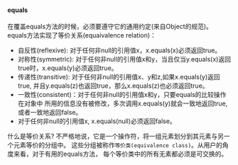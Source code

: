 #### equals
在覆盖equals方法的时候，必须要遵守它的通用约定(来自Object的规范)。
equals方法实现了等价关系(equaivalence relation)：
* 自反性(reflexive): 对于任何非null的引用值x，x.equals(x)必须返回true。
* 对称性(symmetric): 对于任何非null的引用值x和y，当且仅当y.equals(x)返回
  true时，x.equals(y)必须返回true。
* 传递性(transitive): 对于任何非null的引用值x、y和z,如果x.equals(y)返回true,
  并且y.equals(z)也返回true，那么x.equals(z)也必须返回true。
* 一致性(consistent)：对于任何非null的引用值x和y，只要equals的比较操作在对象中
  所用的信息没有被修改，多次调用x.equals(y)就会一致地返回true,或者一致地返回false。
* 对于任何非null的引用值x, x.equals(null)必须返回false。

什么是等价关系?
不严格地说，它是一个操作符，将一组元素划分到其元素与另一个元素等价的分组中。
这些分组被称作`等价类(equivalence class)`。从用户的角度来看，对于有用的equals方法，
每个等价类中的所有无素都必须是可交换的。

